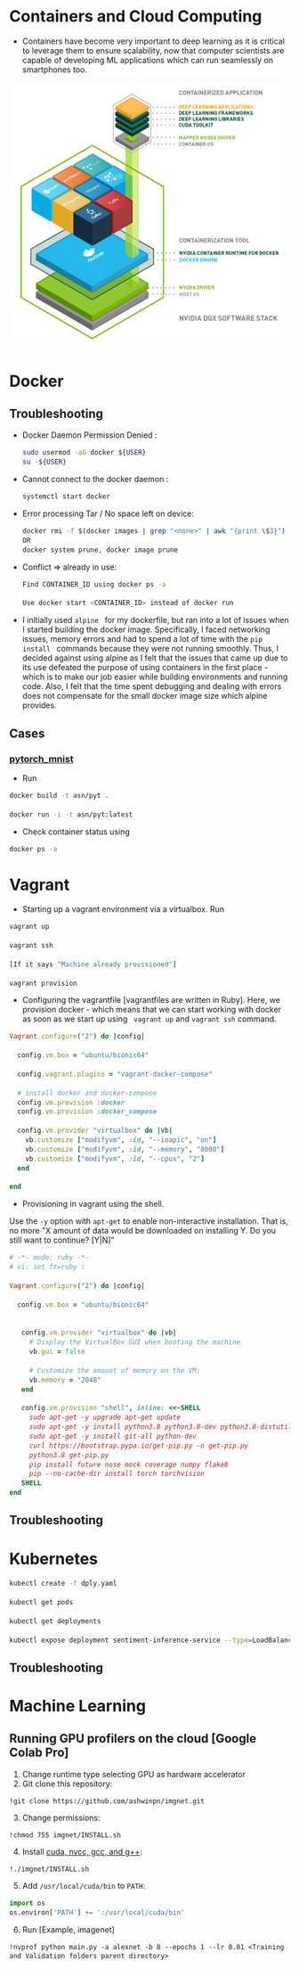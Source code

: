 # Containers and Cloud Computing

- Containers have become very important to deep learning as it is critical to leverage them to ensure scalability, now that computer scientists are capable of developing ML applications which can run seamlessly on smartphones too.

![cont](https://github.com/ashwinpn/Containers/blob/main/resources/cool.png)

# Docker

## Troubleshooting
- Docker Daemon Permission Denied :
  ```bash
  sudo usermod -aG docker ${USER}
  su -${USER}
  ```
- Cannot connect to the docker daemon :
  ```bash
  systemctl start docker
  ```
- Error processing Tar / No space left on device:
  ```bash
  docker rmi -f $(docker images | grep "<none>" | awk "{print \$3}")
  OR
  docker system prune, docker image prune
  ```
- Conflict => already in use:
  ```bash
  Find CONTAINER_ID using docker ps -a
  
  Use docker start <CONTAINER_ID> instead of docker run
  ```
- I initially used ```alpine ``` for my dockerfile, but ran into a lot of issues when I started building the docker image. 
Specifically, I faced networking issues, memory errors and had to spend a lot of time with the ```pip install ``` commands because they were not running smoothly. 
Thus, I decided against using alpine as I felt that the issues that came up due to its use defeated the purpose of using containers in the first place - 
which is to make our job easier while building environments and running code. Also, I felt that the time spent debugging and dealing with errors does not 
compensate for the small docker image size which alpine provides.
## Cases

### <ins>pytorch_mnist</ins>
- Run
```bash
docker build -t asn/pyt .

docker run -i -t asn/pyt:latest
```
- Check container status using
```bash
docker ps -a
```

# Vagrant
- Starting up a vagrant environment via a virtualbox.
Run
```bash
vagrant up

vagrant ssh

[If it says "Machine already provisioned"]

vagrant provision
```
- Configuring the vagrantfile [vagrantfiles are written in Ruby]. Here, we provision docker - which means that we can start working with docker as soon as we start up using ``` vagrant up``` and ```vagrant ssh``` command.

```ruby
Vagrant.configure("2") do |config|

  config.vm.box = "ubuntu/bionic64"

  config.vagrant.plugins = "vagrant-docker-compose"

  # install docker and docker-compose
  config.vm.provision :docker
  config.vm.provision :docker_compose

  config.vm.provider "virtualbox" do |vb|
    vb.customize ["modifyvm", :id, "--ioapic", "on"]
    vb.customize ["modifyvm", :id, "--memory", "8000"]
    vb.customize ["modifyvm", :id, "--cpus", "2"]
  end

end
```

- Provisioning in vagrant using the shell.

Use the ```-y``` option with ```apt-get``` to enable non-interactive installation. That is, no more "X amount of data would be downloaded on installing Y. Do you still want to continue? [Y|N]"
```ruby
# -*- mode: ruby -*-
# vi: set ft=ruby :

Vagrant.configure("2") do |config|

  config.vm.box = "ubuntu/bionic64"

  
   config.vm.provider "virtualbox" do |vb|
     # Display the VirtualBox GUI when booting the machine
     vb.gui = false

     # Customize the amount of memory on the VM:
     vb.memory = "2048"
   end
 
   config.vm.provision "shell", inline: <<-SHELL
     sudo apt-get -y upgrade apt-get update
     sudo apt-get -y install python3.8 python3.8-dev python3.8-distutils python3.8-venv
     sudo apt-get -y install git-all python-dev 
     curl https://bootstrap.pypa.io/get-pip.py -o get-pip.py
     python3.8 get-pip.py
     pip install future nose mock coverage numpy flake8  
     pip --no-cache-dir install torch torchvision
   SHELL
end

```

## Troubleshooting

# Kubernetes

```bash
kubectl create -f dply.yaml

kubectl get pods

kubectl get deployments

kubectl expose deployment sentiment-inference-service --type=LoadBalancer --port 80 --target-port 8080
```

## Troubleshooting


# Machine Learning
## Running GPU profilers on the cloud [Google Colab Pro]
1. Change runtime type selecting GPU as hardware accelerator
2. Git clone this repository:
```
!git clone https://github.com/ashwinpn/imgnet.git
```
3. Change permissions:
```
!chmod 755 imgnet/INSTALL.sh
``` 
4. Install <ins>cuda, nvcc, gcc, and g++</ins>:
```
!./imgnet/INSTALL.sh
```
5. Add `/usr/local/cuda/bin` to `PATH`:
```python
import os
os.environ['PATH'] += ':/usr/local/cuda/bin'
```
6. Run [Example, imagenet]
```
!nvprof python main.py -a alexnet -b 8 --epochs 1 --lr 0.01 <Training and Validation folders parent directory>
```
